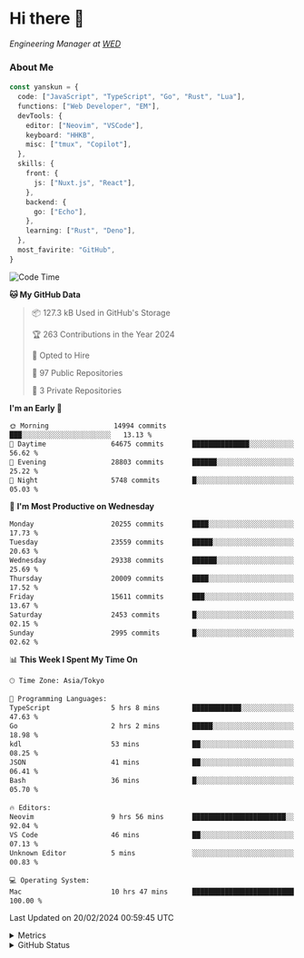 # Hi there&nbsp;:wave:

<!-- ![Alt text](https://spotify-recently-played-readme.vercel.app/api?user=31kynbuubkiu3r4qh4hjuaglhfay) -->

_Engineering Manager at [WED](https://github.com/wedinc)_

### About Me

```ts
const yanskun = {
  code: ["JavaScript", "TypeScript", "Go", "Rust", "Lua"],
  functions: ["Web Developer", "EM"],
  devTools: {
    editor: ["Neovim", "VSCode"],
    keyboard: "HHKB",
    misc: ["tmux", "Copilot"],
  },
  skills: {
    front: {
      js: ["Nuxt.js", "React"],
    },
    backend: {
      go: ["Echo"],
    },
    learning: ["Rust", "Deno"],
  },
  most_favirite: "GitHub",
}
```

<!--START_SECTION:waka-->
![Code Time](http://img.shields.io/badge/Code%20Time-696%20hrs%2031%20mins-blue)

**🐱 My GitHub Data** 

> 📦 127.3 kB Used in GitHub's Storage 
 > 
> 🏆 263 Contributions in the Year 2024
 > 
> 💼 Opted to Hire
 > 
> 📜 97 Public Repositories 
 > 
> 🔑 3 Private Repositories 
 > 
**I'm an Early 🐤** 

```text
🌞 Morning                14994 commits       ███░░░░░░░░░░░░░░░░░░░░░░   13.13 % 
🌆 Daytime                64675 commits       ██████████████░░░░░░░░░░░   56.62 % 
🌃 Evening                28803 commits       ██████░░░░░░░░░░░░░░░░░░░   25.22 % 
🌙 Night                  5748 commits        █░░░░░░░░░░░░░░░░░░░░░░░░   05.03 % 
```
📅 **I'm Most Productive on Wednesday** 

```text
Monday                   20255 commits       ████░░░░░░░░░░░░░░░░░░░░░   17.73 % 
Tuesday                  23559 commits       █████░░░░░░░░░░░░░░░░░░░░   20.63 % 
Wednesday                29338 commits       ██████░░░░░░░░░░░░░░░░░░░   25.69 % 
Thursday                 20009 commits       ████░░░░░░░░░░░░░░░░░░░░░   17.52 % 
Friday                   15611 commits       ███░░░░░░░░░░░░░░░░░░░░░░   13.67 % 
Saturday                 2453 commits        █░░░░░░░░░░░░░░░░░░░░░░░░   02.15 % 
Sunday                   2995 commits        █░░░░░░░░░░░░░░░░░░░░░░░░   02.62 % 
```


📊 **This Week I Spent My Time On** 

```text
🕑︎ Time Zone: Asia/Tokyo

💬 Programming Languages: 
TypeScript               5 hrs 8 mins        ████████████░░░░░░░░░░░░░   47.63 % 
Go                       2 hrs 2 mins        █████░░░░░░░░░░░░░░░░░░░░   18.98 % 
kdl                      53 mins             ██░░░░░░░░░░░░░░░░░░░░░░░   08.25 % 
JSON                     41 mins             ██░░░░░░░░░░░░░░░░░░░░░░░   06.41 % 
Bash                     36 mins             █░░░░░░░░░░░░░░░░░░░░░░░░   05.70 % 

🔥 Editors: 
Neovim                   9 hrs 56 mins       ███████████████████████░░   92.04 % 
VS Code                  46 mins             ██░░░░░░░░░░░░░░░░░░░░░░░   07.13 % 
Unknown Editor           5 mins              ░░░░░░░░░░░░░░░░░░░░░░░░░   00.83 % 

💻 Operating System: 
Mac                      10 hrs 47 mins      █████████████████████████   100.00 % 
```


 Last Updated on 20/02/2024 00:59:45 UTC
<!--END_SECTION:waka-->

<details>
  <summary>Metrics</summary>
  <img src="https://github.com/yanskun/yanskun/blob/main/github-metrics.svg" alt="Metrics">
</details>

<details>
  <summary>GitHub Status</summary>
  <picture>
    <source media="(prefers-color-scheme: dark)" srcset="https://raw.githubusercontent.com/yanskun/yanskun/master/profile-summary-card-output/nord_dark/0-profile-details.svg">
   <img src="https://raw.githubusercontent.com/yanskun/yanskun/master/profile-summary-card-output/default/0-profile-details.svg">
  </picture>
  <br>
  <picture>
    <source media="(prefers-color-scheme: dark)" srcset="https://raw.githubusercontent.com/yanskun/yanskun/master/profile-summary-card-output/nord_dark/1-repos-per-language.svg">
   <img src="https://raw.githubusercontent.com/yanskun/yanskun/master/profile-summary-card-output/default/1-repos-per-language.svg">
  </picture>
  <picture>
    <source media="(prefers-color-scheme: dark)" srcset="https://raw.githubusercontent.com/yanskun/yanskun/master/profile-summary-card-output/nord_dark/2-most-commit-language.svg">
   <img src="https://raw.githubusercontent.com/yanskun/yanskun/master/profile-summary-card-output/default/2-most-commit-language.svg">
  </picture>
  <br>
  <picture>
    <source media="(prefers-color-scheme: dark)" srcset="https://raw.githubusercontent.com/yanskun/yanskun/master/profile-summary-card-output/nord_dark/3-stats.svg">
   <img src="https://raw.githubusercontent.com/yanskun/yanskun/master/profile-summary-card-output/default/3-stats.svg">
  </picture>
  <picture>
    <source media="(prefers-color-scheme: dark)" srcset="https://raw.githubusercontent.com/yanskun/yanskun/master/profile-summary-card-output/nord_dark/4-productive-time.svg">
   <img src="https://raw.githubusercontent.com/yanskun/yanskun/master/profile-summary-card-output/default/4-productive-time.svg">
  </picture>
</details>
